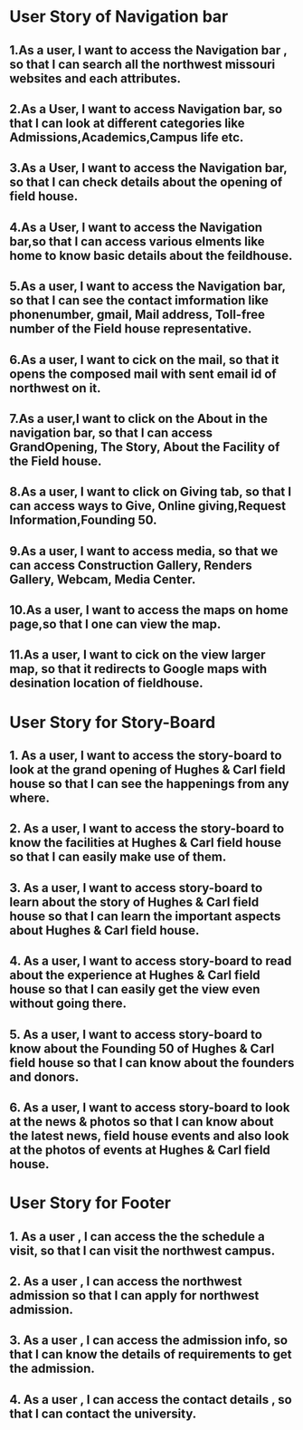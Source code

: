 # User Story of Navigation bar
## 1.As a user, I want to access the  Navigation bar , so that I can search all the northwest missouri websites and each attributes.
## 2.As a User, I want to access Navigation bar, so that I can look at different categories like Admissions,Academics,Campus life etc.
## 3.As a User, I want to access the Navigation bar, so that I  can check details about the opening of field house.
## 4.As a User, I want to access the Navigation bar,so that I can access various elments like home to know basic details about the feildhouse. 
## 5.As a user, I want to access the Navigation bar, so that I can see the contact imformation like phonenumber, gmail, Mail address, Toll-free number of the Field house representative.
## 6.As a user, I want to cick on the mail, so that  it opens the composed mail with sent email id of northwest on it.
## 7.As a user,I want to click on the About in the navigation bar, so that I can access GrandOpening, The Story, About the Facility of the Field house.
## 8.As a user, I want to click on Giving tab, so that I can access ways to Give, Online giving,Request Information,Founding 50.
## 9.As a user, I want to access media, so that we can access Construction Gallery, Renders Gallery, Webcam, Media Center.
## 10.As a user, I want to access the maps on home page,so that I one can view the map. 
## 11.As a user, I want to cick on the view larger map, so that  it redirects to Google maps with desination location of fieldhouse.

#  User Story for Story-Board
## 1. As a user, I want to access the story-board to look at the grand opening of Hughes & Carl field house so that I can see the happenings from any where.
## 2. As a user, I want to access the story-board to know the facilities at Hughes & Carl field house so that I can easily make use of them.
## 3. As a user, I want to access story-board to learn about the story of Hughes & Carl field house so that I can learn the important aspects about Hughes & Carl field house.
## 4. As a user, I want to access story-board to read about the experience at Hughes & Carl field house so that I can easily get the view even without going there.
## 5. As a user, I want to access story-board to know about the Founding 50 of Hughes & Carl field house so that I can know about the founders and donors.
## 6. As a user, I want to access story-board to look at the news & photos so that I can know about the latest news, field house events and also look at the photos of events at Hughes & Carl field house.

# User Story for Footer
## 1. As a user , I can access the the schedule a visit, so that I can visit the northwest campus. 
## 2. As a user , I can access  the northwest admission so that I can apply for northwest admission.
## 3. As a user , I can access the admission info, so that I can know the details of requirements to get the admission.
## 4. As a user , I can access the contact details , so that I can contact the university. 